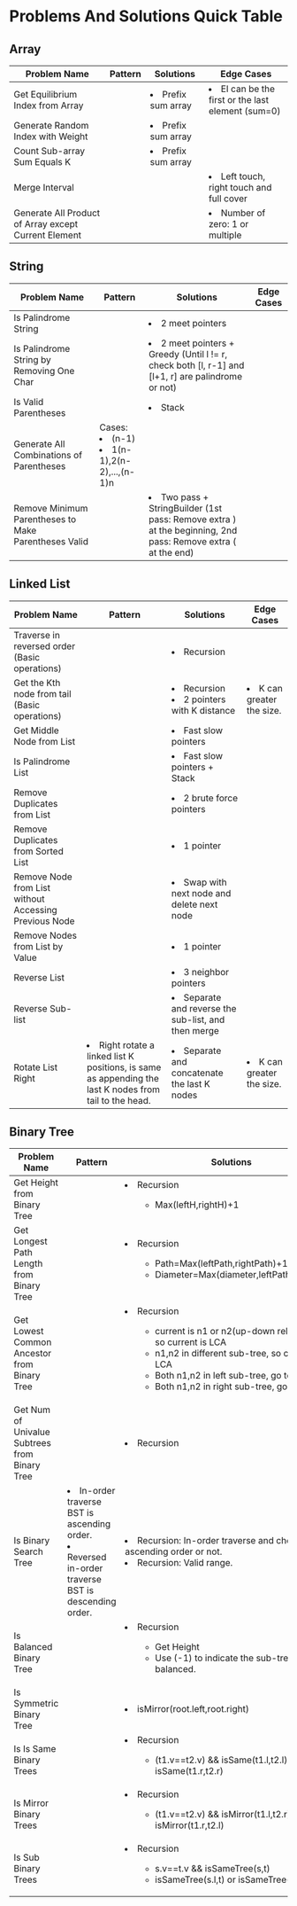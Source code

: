 # Problems And Solutions Quick Table

## Array
| Problem Name | Pattern | Solutions | Edge Cases |
|----|----|----|----|
| Get Equilibrium Index from Array | | <li>Prefix sum array | <li>EI can be the first or the last element (sum=0) |
| Generate Random Index with Weight | | <li>Prefix sum array | |
| Count Sub-array Sum Equals K | | <li>Prefix sum array | |
| Merge Interval | | | <li>Left touch, right touch and full cover |
| Generate All Product of Array except Current Element | | | <li>Number of zero: 1 or multiple |

## String
| Problem Name | Pattern | Solutions | Edge Cases |
|----|----|----|----|
| Is Palindrome String | | <li>2 meet pointers | |
| Is Palindrome String by Removing One Char | | <li>2 meet pointers + Greedy (Until l != r, check both [l, r-1] and [l+1, r] are palindrome or not) | |
| Is Valid Parentheses | | <li>Stack | |
| Generate All Combinations of Parentheses | Cases: <li>(n-1)<li>1(n-1),2(n-2),...,(n-1)n | | |
| Remove Minimum Parentheses to Make Parentheses Valid | | <li>Two pass + StringBuilder (1st pass: Remove extra ) at the beginning, 2nd pass: Remove extra ( at the end) | |

## Linked List
| Problem Name | Pattern | Solutions | Edge Cases |
|----|----|----|----|
| Traverse in reversed order (Basic operations) | | <li>Recursion | |
| Get the Kth node from tail (Basic operations) | | <li>Recursion<li>2 pointers with K distance | <li>K can greater the size. |
| Get Middle Node from List | | <li>Fast slow pointers | | 
| Is Palindrome List | | <li>Fast slow pointers + Stack | |
| Remove Duplicates from List | | <li>2 brute force pointers | |
| Remove Duplicates from Sorted List | | <li>1 pointer | |
| Remove Node from List without Accessing Previous Node | | <li>Swap with next node and delete next node | |
| Remove Nodes from List by Value | | <li>1 pointer | |
| Reverse List | | <li>3 neighbor pointers | |
| Reverse Sub-list | | <li>Separate and reverse the sub-list, and then merge | |
| Rotate List Right | <li>Right rotate a linked list K positions, is same as appending the last K nodes from tail to the head. | <li>Separate and concatenate the last K nodes | <li>K can greater the size. |
  
## Binary Tree
| Problem Name | Pattern | Solutions | Edge Cases |
|----|----|----|----|
| Get Height from Binary Tree | | <li>Recursion<ul><ul><li>Max(leftH,rightH)+1</ul></ul> | |
| Get Longest Path Length from Binary Tree | | <li>Recursion<ul><ul><li>Path=Max(leftPath,rightPath)+1<li>Diameter=Max(diameter,leftPath+rightPath)</ul></ul> | |
| Get Lowest Common Ancestor from Binary Tree | | <li>Recursion<ul><ul><li>current is n1 or n2(up-down relationship), so current is LCA<li>n1,n2 in different sub-tree, so current is LCA<li>Both n1,n2 in left sub-tree, go to left<li>Both n1,n2 in right sub-tree, go to right</ul></ul> | |
| Get Num of Univalue Subtrees from Binary Tree | | <li>Recursion | |
| Is Binary Search Tree | <li>In-order traverse BST is ascending order.<li>Reversed in-order traverse BST is descending order. | <li>Recursion: In-order traverse and check it is ascending order or not.<li>Recursion: Valid range. | |
| Is Balanced Binary Tree | | <li>Recursion<ul><ul><li>Get Height<li>Use (-1) to indicate the sub-tree is not balanced.</ul></ul> | |
| Is Symmetric Binary Tree | | <li>isMirror(root.left,root.right) | |
| Is Is Same Binary Trees | | <li>Recursion<ul><ul><li>(t1.v==t2.v) && isSame(t1.l,t2.l) && isSame(t1.r,t2.r)</ul></ul> | |
| Is Mirror Binary Trees | | <li>Recursion<ul><ul><li>(t1.v==t2.v) && isMirror(t1.l,t2.r) && isMirror(t1.r,t2.l)</ul></ul> | |
| Is Sub Binary Trees | | <li>Recursion<ul><ul><li>s.v==t.v && isSameTree(s,t)<li>isSameTree(s.l,t) or isSameTree(s.r,t)</ul></ul> | |
